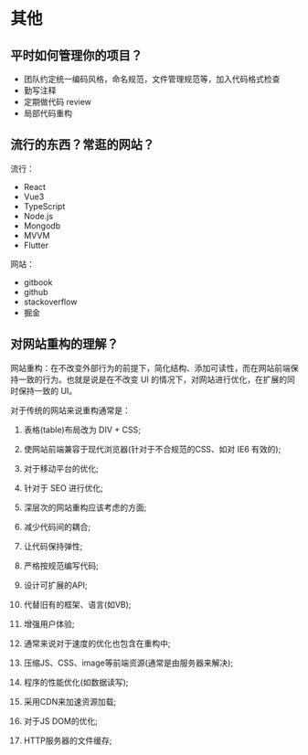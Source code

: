 # 其他

## 平时如何管理你的项目？

* 团队约定统一编码风格，命名规范，文件管理规范等，加入代码格式检查
* 勤写注释
* 定期做代码 review
* 局部代码重构

## 流行的东西？常逛的网站？

流行：

* React
* Vue3
* TypeScript
* Node.js
* Mongodb
* MVVM
* Flutter

网站：

* gitbook
* github
* stackoverflow
* 掘金

## 对网站重构的理解？

网站重构：在不改变外部行为的前提下，简化结构、添加可读性，而在网站前端保持一致的行为。也就是说是在不改变 UI 的情况下，对网站进行优化，在扩展的同时保持一致的 UI。

对于传统的网站来说重构通常是：

1. 表格(table)布局改为 DIV + CSS;

2. 使网站前端兼容于现代浏览器(针对于不合规范的CSS、如对 IE6 有效的);

3. 对于移动平台的优化;

4. 针对于 SEO 进行优化;

5. 深层次的网站重构应该考虑的方面;

6. 减少代码间的耦合;

7. 让代码保持弹性;

8. 严格按规范编写代码;

9. 设计可扩展的API;

10. 代替旧有的框架、语言(如VB);

11. 增强用户体验;

12. 通常来说对于速度的优化也包含在重构中;

13. 压缩JS、CSS、image等前端资源(通常是由服务器来解决);

14. 程序的性能优化(如数据读写);

15. 采用CDN来加速资源加载;

16. 对于JS DOM的优化;

17. HTTP服务器的文件缓存;
